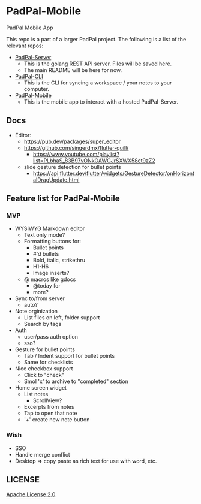 # PadPal-Mobile
PadPal Mobile App

This repo is a part of a larger PadPal project. The following is a list of the relevant repos:
- [PadPal-Server](https://github.com/ssebs/PadPal-Server/)
  - This is the golang REST API server. Files will be saved here.
  - The main README will be here for now.
- [PadPal-CLI](https://github.com/ssebs/PadPal-CLI/)
  - This is the CLI for syncing a workspace / your notes to your computer.
- [PadPal-Mobile](https://github.com/ssebs/PadPal-Mobile)
  - This is the mobile app to interact with a hosted PadPal-Server.

## Docs
- Editor:
  - https://pub.dev/packages/super_editor
  - https://github.com/singerdmx/flutter-quill/
    - https://www.youtube.com/playlist?list=PLbhaS_83B97vONkOAWGJrSXWX58et9zZ2
  - slide gesture detection for bullet points
    - https://api.flutter.dev/flutter/widgets/GestureDetector/onHorizontalDragUpdate.html
 
## Feature list for PadPal-Mobile
### MVP
- WYSIWYG Markdown editor
  - Text only mode?
  - Formatting buttons for:
    - Bullet points
    - #'d bullets
    - Bold, italic, strikethru
    - H1-H6
    - Image inserts?
  - @ macros like gdocs
    - @today for <insert date>
    - more?
- Sync to/from server
  - auto?
- Note orginization
  - List files on left, folder support
  - Search by tags
- Auth
  - user/pass auth option
  - sso?
- Gesture for bullet points
  - Tab / Indent support for bullet points
  - Same for checklists
- Nice checkbox support
  - Click to "check"
  - Smol 'x' to archive to "completed" section
- Home screen widget
  - List notes
    - ScrollView?
  - Excerpts from notes
  - Tap to open that note
  - '+' create new note button

### Wish
- SSO 
- Handle merge conflict
- Desktop => copy paste as rich text for use with word, etc.
 
## LICENSE
[Apache License 2.0](./LICENSE)
